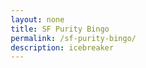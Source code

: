 ```yaml
---
layout: none
title: SF Purity Bingo
permalink: /sf-purity-bingo/
description: icebreaker
---
```


<!DOCTYPE html>
<html lang="en">
<head>
    <meta charset="UTF-8">
    <meta name="viewport" content="width=device-width, initial-scale=1.0">
    <title>SF Purity Bingo</title>
    <style>
        * {
            margin: 0;
            padding: 0;
            box-sizing: border-box;
        }

        body {
            font-family: -apple-system, BlinkMacSystemFont, 'Segoe UI', Roboto, sans-serif;
            background: linear-gradient(135deg, #667eea 0%, #764ba2 100%);
            min-height: 100vh;
            padding: 20px;
        }

        .container {
            max-width: 900px;
            margin: 0 auto;
            background: white;
            border-radius: 20px;
            box-shadow: 0 20px 40px rgba(0,0,0,0.1);
            overflow: hidden;
        }

        .header {
            background: linear-gradient(135deg, #ff6b6b, #feca57);
            padding: 30px;
            text-align: center;
            color: white;
        }

        .header h1 {
            font-size: 2.5rem;
            font-weight: 800;
            margin-bottom: 10px;
            text-shadow: 2px 2px 4px rgba(0,0,0,0.3);
        }

        .header p {
            font-size: 1.1rem;
            opacity: 0.9;
            max-width: 600px;
            margin: 0 auto;
            line-height: 1.6;
        }

        .content {
            padding: 40px;
        }

        .player-info {
            background: #f8f9fa;
            padding: 20px;
            border-radius: 15px;
            margin-bottom: 30px;
            border-left: 5px solid #667eea;
        }

        .player-info input {
            width: 100%;
            padding: 12px;
            border: 2px solid #e9ecef;
            border-radius: 8px;
            font-size: 1rem;
            transition: border-color 0.3s ease;
        }

        .player-info input:focus {
            outline: none;
            border-color: #667eea;
        }

        .progress-bar {
            background: #e9ecef;
            height: 8px;
            border-radius: 4px;
            margin: 20px 0;
            overflow: hidden;
        }

        .progress-fill {
            background: linear-gradient(135deg, #667eea, #764ba2);
            height: 100%;
            width: 0%;
            transition: width 0.3s ease;
        }

        .progress-text {
            text-align: center;
            font-weight: 600;
            color: #667eea;
            margin-bottom: 20px;
        }

        .grid {
            display: grid;
            grid-template-columns: repeat(auto-fit, minmax(400px, 1fr));
            gap: 20px;
        }

        .bingo-item {
            background: white;
            border: 2px solid #e9ecef;
            border-radius: 12px;
            padding: 20px;
            transition: all 0.3s ease;
            cursor: pointer;
            position: relative;
            overflow: hidden;
        }

        .bingo-item:hover {
            transform: translateY(-2px);
            box-shadow: 0 10px 25px rgba(0,0,0,0.1);
            border-color: #667eea;
        }

        .bingo-item.completed {
            background: linear-gradient(135deg, #667eea, #764ba2);
            color: white;
            border-color: #667eea;
        }

        .bingo-item.completed::after {
            content: '✓';
            position: absolute;
            top: 15px;
            right: 15px;
            font-size: 1.5rem;
            font-weight: bold;
        }

        .item-number {
            font-weight: bold;
            color: #667eea;
            font-size: 0.9rem;
            margin-bottom: 8px;
        }

        .bingo-item.completed .item-number {
            color: rgba(255,255,255,0.8);
        }

        .item-text {
            font-size: 1rem;
            line-height: 1.4;
            margin-bottom: 12px;
        }

        .name-input {
            width: 100%;
            padding: 8px 12px;
            border: 2px solid #e9ecef;
            border-radius: 6px;
            font-size: 0.9rem;
            background: #f8f9fa;
            transition: all 0.3s ease;
        }

        .bingo-item.completed .name-input {
            background: rgba(255,255,255,0.2);
            border-color: rgba(255,255,255,0.3);
            color: white;
        }

        .bingo-item.completed .name-input::placeholder {
            color: rgba(255,255,255,0.7);
        }

        .name-input:focus {
            outline: none;
            border-color: #667eea;
            background: white;
        }

        .actions {
            display: flex;
            gap: 15px;
            justify-content: center;
            margin-top: 30px;
            flex-wrap: wrap;
        }

        .btn {
            padding: 12px 24px;
            border: none;
            border-radius: 8px;
            font-size: 1rem;
            font-weight: 600;
            cursor: pointer;
            transition: all 0.3s ease;
            text-decoration: none;
            display: inline-block;
        }

        .btn-primary {
            background: linear-gradient(135deg, #667eea, #764ba2);
            color: white;
        }

        .btn-secondary {
            background: #6c757d;
            color: white;
        }

        .btn:hover {
            transform: translateY(-2px);
            box-shadow: 0 5px 15px rgba(0,0,0,0.2);
        }

        .share-section {
            background: #f8f9fa;
            padding: 20px;
            border-radius: 15px;
            margin-top: 20px;
            text-align: center;
        }

        .score-display {
            font-size: 2rem;
            font-weight: bold;
            color: #667eea;
            margin-bottom: 10px;
        }

        @media (max-width: 768px) {
            .grid {
                grid-template-columns: 1fr;
            }

            .header h1 {
                font-size: 2rem;
            }

            .content {
                padding: 20px;
            }
        }
    </style>
</head>
<body>
    <div class="container">
        <div class="header">
            <h1>🎯 SF PURITY BINGO</h1>
            <p>Fill in the blanks with your name or someone else's name if it applies to them. One person can only fill out 5 spots on your bingo. Let's see how deep you are in the SF tech scene!</p>
        </div>

        <div class="content">
            <div class="player-info">
                <label for="playerName" style="display: block; margin-bottom: 8px; font-weight: 600; color: #495057;">Your Name:</label>
                <input type="text" id="playerName" placeholder="Enter your name here..." />
            </div>

            <div class="progress-text">Progress: <span id="progressCount">0</span>/50 completed</div>
            <div class="progress-bar">
                <div class="progress-fill" id="progressFill"></div>
            </div>

            <div class="grid" id="bingoGrid"></div>

            <div class="actions">
                <button class="btn btn-primary" onclick="shareResults()">📤 Share Results</button>
                <button class="btn btn-secondary" onclick="resetBingo()">🔄 Reset All</button>
            </div>

            <div class="share-section" id="shareSection" style="display: none;">
                <div class="score-display" id="finalScore"></div>
                <p>Copy this text to share your results:</p>
                <textarea id="shareText" readonly style="width: 100%; height: 100px; margin-top: 10px; padding: 10px; border-radius: 8px; border: 2px solid #e9ecef;"></textarea>
            </div>
        </div>
    </div>

    <script>
        const bingoItems = [
            "Applied to a job at OpenAI",
            "Been asked \"what's your AGI timeline\"",
            "Told someone your AGI timeline",
            "Switched from ChatGPT to Claude",
            "Switched back from Claude to ChatGPT",
            "Gave up on learning and downloaded Cursor",
            "Considered alternate careers when Devin was released",
            "Built a RAG pipeline",
            "Used LlamaIndex, Langchain, or CrewAI",
            "Attempted to jailbreak ChatGPT, Claude, or any popular LLM",
            "Taken a meeting at the blue bottle in 2 South Park",
            "Taken a job interview/pitch meeting at Cafe Reveille",
            "Worked late at Delahs coffee",
            "Attended a party at Mission Control",
            "Attended a party at AGI house",
            "Co-worked from Newton or Solaris",
            "Co-worked from SF Commons",
            "Ate Souvla more than 3 times in one week",
            "Drank too much at Monroes",
            "Ordered an espresso martini at Balboas",
            "Got rejected by YC but pretended you didn't apply",
            "Got accepted into YC",
            "Slept on a mattress without a bed frame",
            "Started or attempted to start an AI startup",
            "Pivoted your non-AI startup into an AI-first startup",
            "Listened to a Latent Space podcast episode",
            "Read \"The Chip War\" by Chris Miller",
            "Read \"Zero to One\" by Peter Thiel",
            "Read \"Atomic Habits\" by James Clear",
            "Watched or taken a Deep Learning course",
            "Bought an 8 Sleep",
            "Attempted the 75 Hard",
            "Stripped down for Archimedes Banya",
            "Worn more than 1 fitness wearable simultaneously",
            "Subscribed to Blueprint meals and didn't lose weight",
            "Watched Polymarket during the election",
            "Followed Sam Altman on Twitter",
            "Followed Andrej Karpathy on Twitter",
            "Tweeted \"OpenAI is nothing without its people\"",
            "Tried airchat and churned",
            "Asked someone out at a tech event",
            "Gone on a date with someone you met at a tech event",
            "Written a date me doc",
            "Told someone you're not going to date because AGI is coming",
            "Gone on a Hinge date with a non-tech person and realized how out of touch you are",
            "Unironically called a startup \"ngmi\"",
            "Had a friend say \"I'm gonna move to NYC\" because they can't pull in SF",
            "Taken a Waymo",
            "Actively calculated the gender ratio at an event",
            "Lived in a hacker house (>50% founders)"
        ];

        let completedItems = new Set();
        let nameTracker = {};

        // Simple cache - just try localStorage, fail silently if not available
        function saveData() {
            try {
                const playerNameInput = document.getElementById('playerName');
                const data = {
                    completedItems: Array.from(completedItems),
                    nameTracker: nameTracker,
                    playerName: playerNameInput ? playerNameInput.value : ''
                };
                localStorage.setItem('sf-purity-bingo', JSON.stringify(data));
            } catch (e) {
                // localStorage not available, just continue without caching
            }
        }

        function loadSavedData() {
            try {
                const saved = localStorage.getItem('sf-purity-bingo');
                if (saved) {
                    const data = JSON.parse(saved);
                    if (data.completedItems) {
                        completedItems = new Set(data.completedItems);
                    }
                    if (data.nameTracker) {
                        nameTracker = data.nameTracker;
                    }
                    if (data.playerName) {
                        setTimeout(() => {
                            const input = document.getElementById('playerName');
                            if (input) input.value = data.playerName;
                        }, 50);
                    }
                }
            } catch (e) {
                // localStorage not available or corrupted, just continue
            }
        }

        function initializeBingo() {
            const grid = document.getElementById('bingoGrid');
            grid.innerHTML = '';

            bingoItems.forEach((item, index) => {
                const itemDiv = document.createElement('div');
                itemDiv.className = 'bingo-item';
                itemDiv.dataset.index = index;

                itemDiv.innerHTML = `
                    <div class="item-number">#${index + 1}</div>
                    <div class="item-text">${item}</div>
                    <input type="text" class="name-input" placeholder="Enter name..." />
                `;

                const input = itemDiv.querySelector('.name-input');

                itemDiv.addEventListener('click', (e) => {
                    if (e.target !== input) {
                        input.focus();
                    }
                });

                input.addEventListener('input', (e) => {
                    handleInputChange(index, e.target.value, itemDiv);
                });

                grid.appendChild(itemDiv);
            });

            // Load saved data and restore UI state
            loadSavedData();
            restoreUIState();
            updateProgress();
            saveData();
        }

        function restoreUIState() {
            // Restore completed items and their names
            completedItems.forEach(index => {
                const itemDiv = document.querySelector(`[data-index="${index}"]`);
                const input = itemDiv.querySelector('.name-input');
                if (nameTracker[index]) {
                    input.value = nameTracker[index];
                    itemDiv.classList.add('completed');
                }
            });
        }

        function handleInputChange(index, value, itemDiv) {
            const trimmedValue = value.trim();

            if (trimmedValue) {
                // Check the 5-person limit
                if (!completedItems.has(index)) {
                    const nameCount = Object.values(nameTracker).filter(name => name.toLowerCase() === trimmedValue.toLowerCase()).length;
                    if (nameCount >= 5) {
                        alert(`${trimmedValue} has already been used 5 times! Try someone else.`);
                        itemDiv.querySelector('.name-input').value = '';
                        return;
                    }
                }

                // Update tracking
                if (completedItems.has(index)) {
                    // Remove old name from tracker
                    delete nameTracker[index];
                }

                completedItems.add(index);
                nameTracker[index] = trimmedValue;
                itemDiv.classList.add('completed');
            } else {
                // Remove from completed
                if (completedItems.has(index)) {
                    completedItems.delete(index);
                    delete nameTracker[index];
                    itemDiv.classList.remove('completed');
                }
            }

            updateProgress();
        }

        function updateProgress() {
            const count = completedItems.size;
            const percentage = (count / 50) * 100;

            document.getElementById('progressCount').textContent = count;
            document.getElementById('progressFill').style.width = percentage + '%';
        }

        function shareResults() {
            const playerName = document.getElementById('playerName').value || 'Anonymous';
            const score = completedItems.size;

            let shareText = `🎯 SF PURITY BINGO RESULTS 🎯\n`;
            shareText += `Player: ${playerName}\n`;
            shareText += `Score: ${score}/50 (${Math.round((score/50)*100)}%)\n\n`;

            shareText += `Completed items:\n`;
            Array.from(completedItems).sort((a, b) => a - b).forEach(index => {
                const name = nameTracker[index];
                shareText += `✓ #${index + 1}: ${bingoItems[index]} (${name})\n`;
            });

            shareText += `\n🔗 Play at: [Your event URL here]`;

            document.getElementById('finalScore').textContent = `${score}/50 (${Math.round((score/50)*100)}%)`;
            document.getElementById('shareText').value = shareText;
            document.getElementById('shareSection').style.display = 'block';

            // Scroll to share section
            document.getElementById('shareSection').scrollIntoView({ behavior: 'smooth' });
        }

        function resetBingo() {
            if (confirm('Are you sure you want to reset all progress?')) {
                completedItems.clear();
                nameTracker = {};
                document.getElementById('playerName').value = '';
                document.getElementById('shareSection').style.display = 'none';

                // Clear saved data
                try {
                    localStorage.removeItem('sf-purity-bingo');
                } catch (e) {
                    // Ignore if localStorage not available
                }

                document.querySelectorAll('.bingo-item').forEach(item => {
                    item.classList.remove('completed');
                    item.querySelector('.name-input').value = '';
                });

                updateProgress();
            }
        }

        // Save player name when it changes
        function setupEventListeners() {
            const playerNameInput = document.getElementById('playerName');
            if (playerNameInput) {
                playerNameInput.addEventListener('input', saveData);
            }
        }

        // Initialize the bingo on page load
        document.addEventListener('DOMContentLoaded', function() {
            initializeBingo();
            setupEventListeners();
        });

        // Also initialize immediately in case DOMContentLoaded already fired
        if (document.readyState === 'loading') {
            // DOM is still loading
        } else {
            // DOM is already loaded
            initializeBingo();
            setupEventListeners();
        }
    </script>
</body>
</html>
